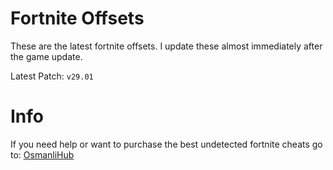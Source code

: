 # Fortnite Offsets

These are the latest fortnite offsets. I update these almost immediately after the game update.

Latest Patch: ``v29.01``

# Info
If you need help or want to purchase the best undetected fortnite cheats go to:
[OsmanliHub](https://dsc.gg/OsmanHub)

